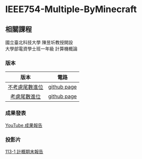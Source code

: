 # IEEE754-Multiple-ByMinecraft

## 相關課程
國立臺北科技大學 陳昱圻教授開設  
大學部電資學士班一年級 計算機概論

### 版本
版本 | 電路 |
|:--------:|:-------:|
| [不考慮尾數進位](/no_shift/README.md) | [github page](/no_shift) |
| [考慮尾數進位](/shift/README.md) | [github page](/shift) |

### 成果發表
[YouTube 成果報告](https://youtu.be/-55GWGg7bNI)

### 投影片
[113-1 計概期末報告](113-1計概期末報告.pdf)
